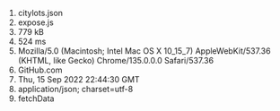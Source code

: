 1. citylots.json
2. expose.js
3. 779 kB
4. 524 ms
5. Mozilla/5.0 (Macintosh; Intel Mac OS X 10_15_7) AppleWebKit/537.36 (KHTML, like Gecko) Chrome/135.0.0.0 Safari/537.36 
6. GitHub.com
7. Thu, 15 Sep 2022 22:44:30 GMT
8. application/json; charset=utf-8 
9. fetchData